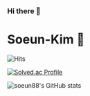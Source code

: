 ### Hi there 👋
# Soeun-Kim 🐧

![Hits](https://hits.seeyoufarm.com/api/count/incr/badge.svg?url=https%3A%2F%2Fgithub.com%2FSoeun-Kim&count_bg=%23FFDAC7&title_bg=%23FFADAD&icon=&icon_color=%23E7E7E7&title=hits&edge_flat=false)

[![Solved.ac Profile](http://mazassumnida.wtf/api/v2/generate_badge?boj=soeun0828)](https://solved.ac/soeun0828/)

![soeun88's GitHub stats](https://github-readme-stats.vercel.app/api?username=soeun88&theme=vue-dark&show_icons=true)

<!--
**soeun88/soeun88** is a ✨ _special_ ✨ repository because its `README.md` (this file) appears on your GitHub profile.

Here are some ideas to get you started:

- 🔭 I’m currently working on ...
- 🌱 I’m currently learning ...
- 👯 I’m looking to collaborate on ...
- 🤔 I’m looking for help with ...
- 💬 Ask me about ...
- 📫 How to reach me: ...
- 😄 Pronouns: ...
- ⚡ Fun fact: ...
-->
